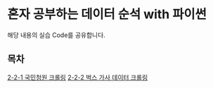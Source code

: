 # 혼자 공부하는 데이터 순석 with 파이썬
해당 내용의 실습 Code를 공유합니다.

## 목차
[2-2-1 국민청원 크롤링](https://github.com/gyunggyung/hongongda/blob/master/2%EC%9E%A5/%EA%B5%AD%EB%AF%BC%EC%B2%AD%EC%9B%90.ipynb) 
[2-2-2 벅스 가사 데이터 크롤링](https://github.com/gyunggyung/hongongda/blob/master/2%EC%9E%A5/bugs.ipynb) 
